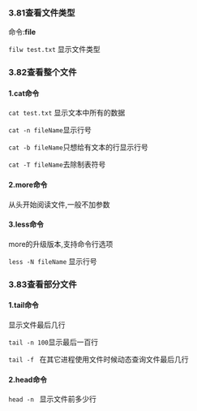 ### 3.81查看文件类型

命令:**file**

`filw test.txt`  显示文件类型


### 3.82查看整个文件

#### 1.cat命令

`cat test.txt` 显示文本中所有的数据

`cat -n fileName`显示行号  

`cat -b fileName`只想给有文本的行显示行号

`cat -T fileName`去除制表符号

#### 2.more命令

从头开始阅读文件,一般不加参数

#### 3.less命令
more的升级版本,支持命令行选项

`less -N fileName` 显示行号



### 3.83查看部分文件

#### 1.tail命令

显示文件最后几行 

`tail -n 100`显示最后一百行

`tail -f ` 在其它进程使用文件时候动态查询文件最后几行

#### 2.head命令

`head -n `  显示文件前多少行
